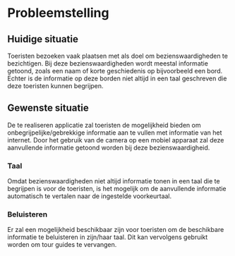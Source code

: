 # Probleemstelling

## Huidige situatie
Toeristen bezoeken vaak plaatsen met als doel om bezienswaardigheden te bezichtigen. Bij deze bezienswaardigheden wordt meestal informatie getoond, zoals een naam of korte geschiedenis op bijvoorbeeld een bord. Echter is de informatie op deze borden niet altijd in een taal geschreven die deze toeristen kunnen begrijpen.

## Gewenste situatie
De te realiseren applicatie zal toeristen de mogelijkheid bieden om onbegrijpelijke/gebrekkige informatie aan te vullen met informatie van het internet. Door het gebruik van de camera op een mobiel apparaat zal deze aanvullende informatie getoond worden bij deze bezienswaardigheid.

### **Taal**
Omdat bezienswaardigheden niet altijd informatie tonen in een taal die te begrijpen is voor de toeristen, is het mogelijk om de aanvullende informatie automatisch te vertalen naar de ingestelde voorkeurtaal.

### **Beluisteren**
Er zal een mogelijkheid beschikbaar zijn voor toeristen om de beschikbare informatie te beluisteren in zijn/haar taal. Dit kan vervolgens gebruikt worden om tour guides te vervangen.
